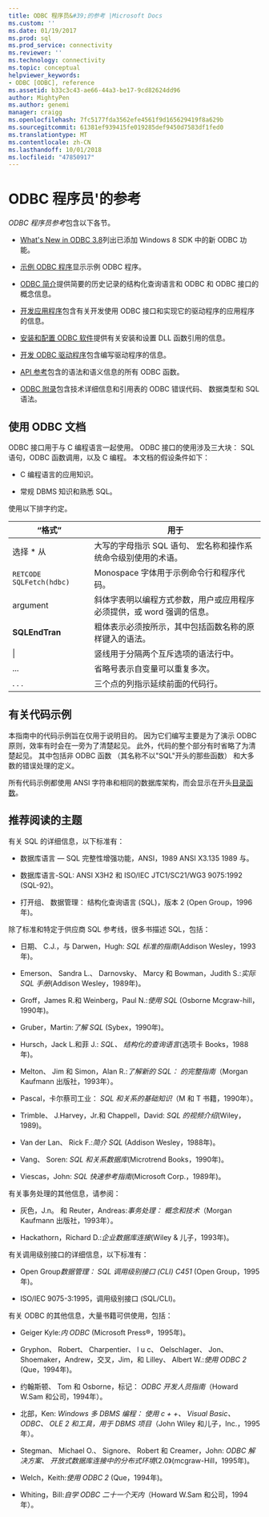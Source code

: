 ```yaml
---
title: ODBC 程序员&#39;的参考 |Microsoft Docs
ms.custom: ''
ms.date: 01/19/2017
ms.prod: sql
ms.prod_service: connectivity
ms.reviewer: ''
ms.technology: connectivity
ms.topic: conceptual
helpviewer_keywords:
- ODBC [ODBC], reference
ms.assetid: b33c3c43-ae66-44a3-be17-9cd82624dd96
author: MightyPen
ms.author: genemi
manager: craigg
ms.openlocfilehash: 7fc5177fda3562efe4561f9d165629419f8a629b
ms.sourcegitcommit: 61381ef939415fe019285def9450d7583df1fed0
ms.translationtype: MT
ms.contentlocale: zh-CN
ms.lasthandoff: 10/01/2018
ms.locfileid: "47850917"
---
```

# <a name="odbc-programmer39s-reference"></a>ODBC 程序员&#39;的参考
*ODBC 程序员参考*包含以下各节。  
  
-   [What's New in ODBC 3.8](../../odbc/reference/what-s-new-in-odbc-3-8.md)列出已添加 Windows 8 SDK 中的新 ODBC 功能。  
  
-   [示例 ODBC 程序](../../odbc/reference/sample-odbc-program.md)显示示例 ODBC 程序。  
  
-   [ODBC 简介](../../odbc/reference/introduction-to-odbc.md)提供简要的历史记录的结构化查询语言和 ODBC 和 ODBC 接口的概念信息。  
  
-   [开发应用程序](../../odbc/reference/develop-app/developing-applications.md)包含有关开发使用 ODBC 接口和实现它的驱动程序的应用程序的信息。  
  
-   [安装和配置 ODBC 软件](../../odbc/reference/install/installing-and-configuring-the-odbc-software.md)提供有关安装和设置 DLL 函数引用的信息。  
  
-   [开发 ODBC 驱动程序](../../odbc/reference/develop-driver/developing-an-odbc-driver.md)包含编写驱动程序的信息。  
  
-   [API 参考](../../odbc/reference/syntax/odbc-reference.md)包含的语法和语义信息的所有 ODBC 函数。  
  
-   [ODBC 附录](../../odbc/reference/appendixes/odbc-appendixes.md)包含技术详细信息和引用表的 ODBC 错误代码、 数据类型和 SQL 语法。  
  
## <a name="working-with-the-odbc-documentation"></a>使用 ODBC 文档  
 ODBC 接口用于与 C 编程语言一起使用。 ODBC 接口的使用涉及三大块： SQL 语句，ODBC 函数调用，以及 C 编程。 本文档的假设条件如下：  
  
-   C 编程语言的应用知识。  
  
-   常规 DBMS 知识和熟悉 SQL。  
  
 使用以下排字约定。  
  
|“格式”|用于|  
|------------|--------------|  
|选择 * 从|大写的字母指示 SQL 语句、 宏名称和操作系统命令级别使用的术语。|  
|`RETCODE SQLFetch(hdbc)`|Monospace 字体用于示例命令行和程序代码。|  
|argument|斜体字表明以编程方式参数，用户或应用程序必须提供，或 word 强调的信息。|  
|**SQLEndTran**|粗体表示必须按所示，其中包括函数名称的原样键入的语法。|  
|&#124;|竖线用于分隔两个互斥选项的语法行中。|  
|...|省略号表示自变量可以重复多次。|  
|. . .|三个点的列指示延续前面的代码行。|  
  
## <a name="about-the-code-examples"></a>有关代码示例  
 本指南中的代码示例旨在仅用于说明目的。 因为它们编写主要是为了演示 ODBC 原则，效率有时会在一旁为了清楚起见。 此外，代码的整个部分有时省略了为清楚起见。 其中包括非 ODBC 函数 （其名称不以"SQL"开头的那些函数） 和大多数的错误处理的定义。  
  
 所有代码示例都使用 ANSI 字符串和相同的数据库架构，而会显示在开头[目录函数](../../odbc/reference/develop-app/catalog-functions.md)。  
  
## <a name="recommended-reading"></a>推荐阅读的主题  
 有关 SQL 的详细信息，以下标准有：  
  
-   数据库语言 — SQL 完整性增强功能，ANSI，1989 ANSI X3.135 1989 与。  
  
-   数据库语言-SQL: ANSI X3H2 和 ISO/IEC JTC1/SC21/WG3 9075:1992 (SQL-92)。  
  
-   打开组、 数据管理： 结构化查询语言 (SQL)，版本 2 (Open Group，1996年)。  
  
 除了标准和特定于供应商 SQL 参考线，很多书描述 SQL，包括：  
  
-   日期、 C.J.，与 Darwen，Hugh: *SQL 标准的指南*(Addison Wesley，1993年)。  
  
-   Emerson、 Sandra L.、 Darnovsky、 Marcy 和 Bowman，Judith S.:*实际 SQL 手册*(Addison Wesley，1989年)。  
  
-   Groff，James R.和 Weinberg，Paul N.:*使用 SQL* (Osborne Mcgraw-hill，1990年)。  
  
-   Gruber，Martin:*了解 SQL* (Sybex，1990年)。  
  
-   Hursch，Jack L.和菲 J.: *SQL、 结构化的查询语言*(选项卡 Books，1988年)。  
  
-   Melton、 Jim 和 Simon，Alan R.:*了解新的 SQL： 的完整指南*（Morgan Kaufmann 出版社，1993年）。  
  
-   Pascal，卡尔蔡司工业： *SQL 和关系的基础知识*（M 和 T 书籍，1990年）。  
  
-   Trimble、 J.Harvey，Jr.和 Chappell，David: *SQL 的视频介绍*(Wiley，1989)。  
  
-   Van der Lan、 Rick F.:*简介 SQL* (Addison Wesley，1988年)。  
  
-   Vang、 Soren: *SQL 和关系数据库*(Microtrend Books，1990年)。  
  
-   Viescas，John: *SQL 快速参考指南*(Microsoft Corp.，1989年)。  
  
 有关事务处理的其他信息，请参阅：  
  
-   灰色，J.n。 和 Reuter，Andreas:*事务处理： 概念和技术*（Morgan Kaufmann 出版社，1993年）。  
  
-   Hackathorn，Richard D.:*企业数据库连接*(Wiley & 儿子，1993年)。  
  
 有关调用级别接口的详细信息，以下标准有：  
  
-   Open Group*数据管理： SQL 调用级别接口 (CLI) C451* (Open Group，1995年)。  
  
-   ISO/IEC 9075-3:1995，调用级别接口 (SQL/CLI)。  
  
 有关 ODBC 的其他信息，大量书籍可供使用，包括：  
  
-   Geiger Kyle:*内 ODBC* (Microsoft Press®，1995年)。  
  
-   Gryphon、 Robert、 Charpentier、 l u c、 Oelschlager、 Jon、 Shoemaker，Andrew，交叉，Jim，和 Lilley、 Albert W.:*使用 ODBC 2* (Que，1994年)。  
  
-   约翰斯顿、 Tom 和 Osborne，标记： *ODBC 开发人员指南*（Howard W.Sam 和公司，1994年）。  
  
-   北部，Ken: *Windows 多 DBMS 编程： 使用 c + +、 Visual Basic、 ODBC、 OLE 2 和工具，用于 DBMS 项目*（John Wiley 和儿子，Inc.，1995年）。  
  
-   Stegman、 Michael O.、 Signore、 Robert 和 Creamer，John: *ODBC 解决方案、 开放式数据库连接中的分布式环境*(2.0》(mcgraw-Hill，1995年)。  
  
-   Welch，Keith:*使用 ODBC 2* (Que，1994年)。  
  
-   Whiting，Bill:*自学 ODBC 二十一个天内*（Howard W.Sam 和公司，1994年）。
